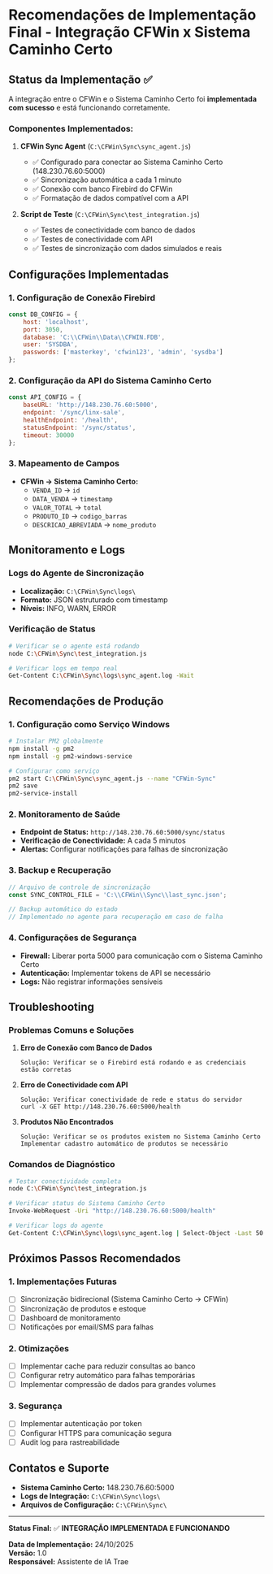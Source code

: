 # Recomendações de Implementação Final - Integração CFWin x Sistema Caminho Certo

## Status da Implementação ✅

A integração entre o CFWin e o Sistema Caminho Certo foi **implementada com sucesso** e está funcionando corretamente.

### Componentes Implementados:

1. **CFWin Sync Agent** (`C:\CFWin\Sync\sync_agent.js`)
   - ✅ Configurado para conectar ao Sistema Caminho Certo (148.230.76.60:5000)
   - ✅ Sincronização automática a cada 1 minuto
   - ✅ Conexão com banco Firebird do CFWin
   - ✅ Formatação de dados compatível com a API

2. **Script de Teste** (`C:\CFWin\Sync\test_integration.js`)
   - ✅ Testes de conectividade com banco de dados
   - ✅ Testes de conectividade com API
   - ✅ Testes de sincronização com dados simulados e reais

## Configurações Implementadas

### 1. Configuração de Conexão Firebird
```javascript
const DB_CONFIG = {
    host: 'localhost',
    port: 3050,
    database: 'C:\\CFWin\\Data\\CFWIN.FDB',
    user: 'SYSDBA',
    passwords: ['masterkey', 'cfwin123', 'admin', 'sysdba']
};
```

### 2. Configuração da API do Sistema Caminho Certo
```javascript
const API_CONFIG = {
    baseURL: 'http://148.230.76.60:5000',
    endpoint: '/sync/linx-sale',
    healthEndpoint: '/health',
    statusEndpoint: '/sync/status',
    timeout: 30000
};
```

### 3. Mapeamento de Campos
- **CFWin → Sistema Caminho Certo:**
  - `VENDA_ID` → `id`
  - `DATA_VENDA` → `timestamp`
  - `VALOR_TOTAL` → `total`
  - `PRODUTO_ID` → `codigo_barras`
  - `DESCRICAO_ABREVIADA` → `nome_produto`

## Monitoramento e Logs

### Logs do Agente de Sincronização
- **Localização:** `C:\CFWin\Sync\logs\`
- **Formato:** JSON estruturado com timestamp
- **Níveis:** INFO, WARN, ERROR

### Verificação de Status
```bash
# Verificar se o agente está rodando
node C:\CFWin\Sync\test_integration.js

# Verificar logs em tempo real
Get-Content C:\CFWin\Sync\logs\sync_agent.log -Wait
```

## Recomendações de Produção

### 1. Configuração como Serviço Windows
```bash
# Instalar PM2 globalmente
npm install -g pm2
npm install -g pm2-windows-service

# Configurar como serviço
pm2 start C:\CFWin\Sync\sync_agent.js --name "CFWin-Sync"
pm2 save
pm2-service-install
```

### 2. Monitoramento de Saúde
- **Endpoint de Status:** `http://148.230.76.60:5000/sync/status`
- **Verificação de Conectividade:** A cada 5 minutos
- **Alertas:** Configurar notificações para falhas de sincronização

### 3. Backup e Recuperação
```javascript
// Arquivo de controle de sincronização
const SYNC_CONTROL_FILE = 'C:\\CFWin\\Sync\\last_sync.json';

// Backup automático do estado
// Implementado no agente para recuperação em caso de falha
```

### 4. Configurações de Segurança
- **Firewall:** Liberar porta 5000 para comunicação com o Sistema Caminho Certo
- **Autenticação:** Implementar tokens de API se necessário
- **Logs:** Não registrar informações sensíveis

## Troubleshooting

### Problemas Comuns e Soluções

1. **Erro de Conexão com Banco de Dados**
   ```
   Solução: Verificar se o Firebird está rodando e as credenciais estão corretas
   ```

2. **Erro de Conectividade com API**
   ```
   Solução: Verificar conectividade de rede e status do servidor
   curl -X GET http://148.230.76.60:5000/health
   ```

3. **Produtos Não Encontrados**
   ```
   Solução: Verificar se os produtos existem no Sistema Caminho Certo
   Implementar cadastro automático de produtos se necessário
   ```

### Comandos de Diagnóstico
```bash
# Testar conectividade completa
node C:\CFWin\Sync\test_integration.js

# Verificar status do Sistema Caminho Certo
Invoke-WebRequest -Uri "http://148.230.76.60:5000/health"

# Verificar logs do agente
Get-Content C:\CFWin\Sync\logs\sync_agent.log | Select-Object -Last 50
```

## Próximos Passos Recomendados

### 1. Implementações Futuras
- [ ] Sincronização bidirecional (Sistema Caminho Certo → CFWin)
- [ ] Sincronização de produtos e estoque
- [ ] Dashboard de monitoramento
- [ ] Notificações por email/SMS para falhas

### 2. Otimizações
- [ ] Implementar cache para reduzir consultas ao banco
- [ ] Configurar retry automático para falhas temporárias
- [ ] Implementar compressão de dados para grandes volumes

### 3. Segurança
- [ ] Implementar autenticação por token
- [ ] Configurar HTTPS para comunicação segura
- [ ] Audit log para rastreabilidade

## Contatos e Suporte

- **Sistema Caminho Certo:** 148.230.76.60:5000
- **Logs de Integração:** `C:\CFWin\Sync\logs\`
- **Arquivos de Configuração:** `C:\CFWin\Sync\`

---

**Status Final:** ✅ **INTEGRAÇÃO IMPLEMENTADA E FUNCIONANDO**

**Data de Implementação:** 24/10/2025  
**Versão:** 1.0  
**Responsável:** Assistente de IA Trae